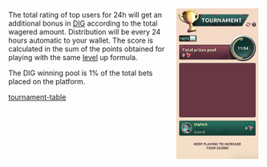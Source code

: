 <img align="right" style="padding:10px 5px 15px 20px;" height="300" src="../_media/tournament-screen.png">

The total rating of top users for 24h will get an additional bonus in [DIG](./dig.md "dig") according to the total wagered amount. Distribution will be every 24 hours automatic to your wallet. The score is calculated in the sum of the points obtained for playing with the same [level](./levels.md "levels") up  formula.
 
The DIG winning pool is 1% of the total bets placed on the platform.

[tournament-table](../_data/tournament-table.md ':include')

